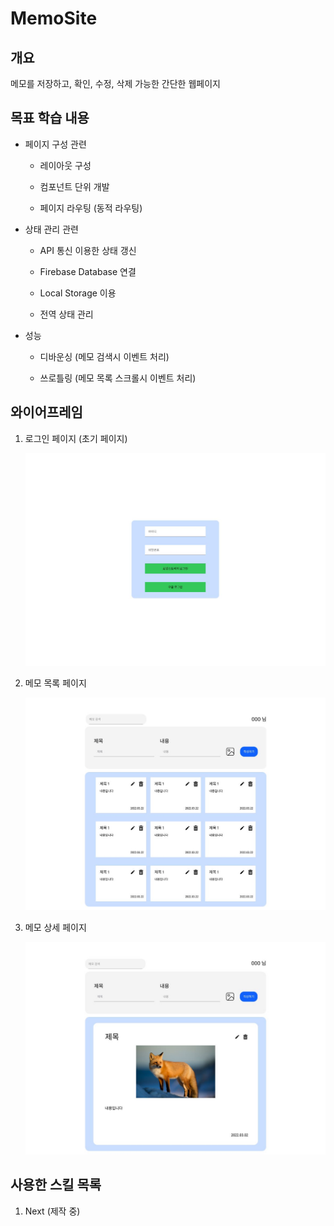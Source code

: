 # MemoSite

## 개요

메모를 저장하고, 확인, 수정, 삭제 가능한 간단한 웹페이지

## 목표 학습 내용

- 페이지 구성 관련

  - 레이아웃 구성

  - 컴포넌트 단위 개발

  - 페이지 라우팅 (동적 라우팅)

- 상태 관리 관련

  - API 통신 이용한 상태 갱신

  - Firebase Database 연결

  - Local Storage 이용

  - 전역 상태 관리

- 성능

  - 디바운싱 (메모 검색시 이벤트 처리)

  - 쓰로틀링 (메모 목록 스크롤시 이벤트 처리)

## 와이어프레임

1. 로그인 페이지 (초기 페이지)

    ![로그인 페이지](./README.assets/login_page.JPG)

2. 메모 목록 페이지

    ![메모 목록 페이지](./README.assets/main_page.JPG)

3. 메모 상세 페이지

    ![메모 상세 페이지](./README.assets/memo_detail_page.JPG)

## 사용한 스킬 목록

1. Next (제작 중)
